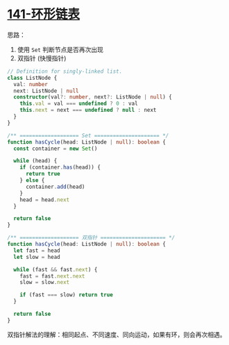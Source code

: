 # [141-环形链表](https://leetcode-cn.com/problems/linked-list-cycle/)

思路：

1. 使用 `Set` 判断节点是否再次出现
2. 双指针 (快慢指针)

```typescript
// Definition for singly-linked list.
class ListNode {
  val: number
  next: ListNode | null
  constructor(val?: number, next?: ListNode | null) {
    this.val = val === undefined ? 0 : val
    this.next = next === undefined ? null : next
  }
}

/** =================== Set ===================== */
function hasCycle(head: ListNode | null): boolean {
  const container = new Set()

  while (head) {
    if (container.has(head)) {
      return true
    } else {
      container.add(head)
    }
    head = head.next
  }

  return false
}

/** =================== 双指针 ===================== */
function hasCycle(head: ListNode | null): boolean {
  let fast = head
  let slow = head

  while (fast && fast.next) {
    fast = fast.next.next
    slow = slow.next

    if (fast === slow) return true
  }

  return false
}
```

双指针解法的理解：相同起点、不同速度、同向运动，如果有环，则会再次相遇。
